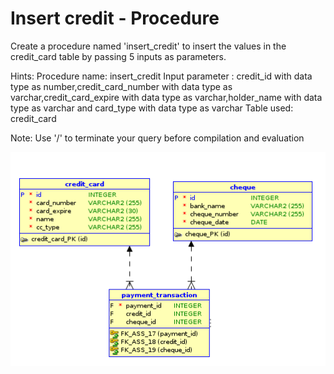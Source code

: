 # Insert credit - Procedure

Create a procedure named 'insert_credit' to insert the values in the credit_card table by passing 5 inputs as parameters.

Hints: Procedure name:    insert_credit Input parameter : credit_id with data type as number,credit_card_number with data type as varchar,credit_card_expire with data type as varchar,holder_name with data type as varchar and card_type with data type as varchar Table used: credit_card

Note: Use '/' to terminate your query before compilation and evaluation

<img src="cheque.png">
